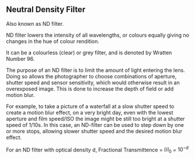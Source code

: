## Neutral Density Filter
Also known as ND filter.

ND filter lowers the intensity of all wavelengths, or colours equally giving no changes in the hue of colour rendition.

It can be a colourless (clear) or grey filter, and is denoted by Wratten Number 96.

The purpose of an ND filter is to limit the amount of light entering the lens. Doing so allows the photographer to choose combinations of aperture, shutter speed and sensor sensitivity, which would otherwise result in an overexposed image. This is done to increase the depth of field or add motion blur.

For example, to take a picture of a waterfall at a slow shutter speed to create a motion blur effect, on a very bright day, even with the lowest aperture and film speed/ISO the image might be still too bright at a shutter speed of 1/10s. In this case, an ND-filter can be used to step down by one or more stops, allowing slower shutter speed and the desired motion blur effect.

For an ND filter with optical density d,
Fractional Transmittence = $I/I_0$ = $10^{-d}$  
